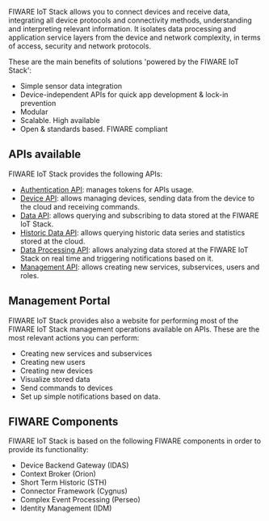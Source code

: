 FIWARE IoT Stack allows you to connect devices and receive data, integrating all 
device protocols and connectivity methods, understanding and interpreting relevant information. 
It isolates data processing and application service layers from the device and network complexity, 
in terms of access, security and network protocols.

These are the main benefits of solutions 'powered by the FIWARE IoT Stack':

- Simple sensor data integration 
- Device-independent APIs for quick app development & lock-in prevention
- Modular
- Scalable. High available
- Open & standards based. FIWARE compliant

## APIs available 

FIWARE IoT Stack provides the following APIs:

- [Authentication API](authentication_api.md): manages tokens for APIs usage.
- [Device API](device_api.md): allows managing devices, sending data from the device to the cloud and receiving commands.
- [Data API](data_api.md): allows querying and subscribing to data stored at the FIWARE IoT Stack.
- [Historic Data API](historicdata_api.md): allows querying historic data series and statistics stored at the cloud.
- [Data Processing API](dataprocessing_api.md): allows analyzing data stored at the FIWARE IoT Stack on real time and triggering notifications based on it.
- [Management API](management_api.md): allows creating new services, subservices, users and roles. 

## Management Portal 

FIWARE IoT Stack provides also a website for performing most of the FIWARE IoT Stack management operations available on APIs. These are the most relevant actions you can perform:

- Creating new services and subservices
- Creating new users 
- Creating new devices
- Visualize stored data
- Send commands to devices
- Set up simple notifications based on data. 

## FIWARE Components

FIWARE IoT Stack is based on the following FIWARE components in order to provide its functionality:

- Device Backend Gateway (IDAS)
- Context Broker (Orion)
- Short Term Historic (STH)
- Connector Framework (Cygnus)
- Complex Event Processing (Perseo)
- Identity Management (IDM)


